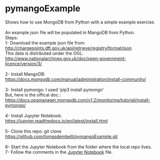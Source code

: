 # pymangoExample
Shows how to use MongoDB from Python with a simple example exercise. 
<br>
<br>
An example json file will be populated in MangoDB from Python.  
Steps:  
1- Download the example json file from: http://chargepoints.dft.gov.uk/api/retrieve/registry/format/json   
This data is distributed under the OGL: http://www.nationalarchives.gov.uk/doc/open-government-licence/version/3/  
<br>
2- Install MangoDB: https://docs.mongodb.com/manual/administration/install-community/  
<br>
3- Install pymongo: I used 'pip3 install pymongo'  
But, here is the offical doc.: https://docs.opsmanager.mongodb.com/v1.2/monitoring/tutorial/install-pymongo/  
<br>
4- Install Jupyter Notebook: https://jupyter.readthedocs.io/en/latest/install.html  
<br>
5- Clone this repo: git clone https://github.com/tomasdembelli/pymangoExample.git  
<br>
6- Start the Jupyter Notebook from the folder where the local repo lives.
<br>
7- Follow the comments in the [Jupyter Notebook](https://nbviewer.jupyter.org/github/tomasdembelli/pymangoExample/blob/master/jupyter_Notebooks/pymongoExample.ipynb) file.  

